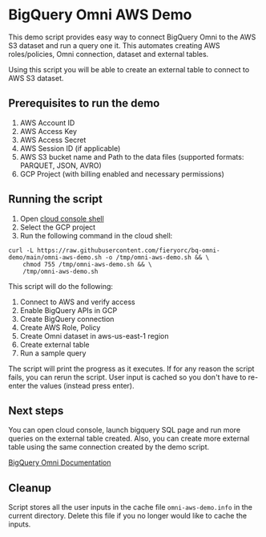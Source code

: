 # BigQuery Omni AWS Demo
This demo script provides easy way to connect BigQuery Omni to the
AWS S3 dataset and run a query one it. This automates creating AWS roles/policies, 
Omni connection, dataset and external tables.

Using this script you will be able to create an external table to connect to AWS S3 dataset.


## Prerequisites to run the demo
1. AWS Account ID
2. AWS Access Key
3. AWS Access Secret
4. AWS Session ID (if applicable)
5. AWS S3 bucket name and Path to the data files (supported formats: PARQUET, JSON, AVRO)
6. GCP Project (with billing enabled and necessary permissions)


## Running the script
1. Open [cloud console shell](https://console.cloud.google.com/welcome?cloudshell=true)
2. Select the GCP project
3. Run the following command in the cloud shell:

```
curl -L https://raw.githubusercontent.com/fieryorc/bq-omni-demo/main/omni-aws-demo.sh -o /tmp/omni-aws-demo.sh && \
    chmod 755 /tmp/omni-aws-demo.sh && \
    /tmp/omni-aws-demo.sh
```

This script will do the following:

1. Connect to AWS and verify access
2. Enable BigQuery APIs in GCP
3. Create BigQuery connection
4. Create AWS Role, Policy
5. Create Omni dataset in aws-us-east-1 region
6. Create external table
7. Run a sample query

The script will print the progress as it executes. If for any reason the script fails, you can
rerun the script. User input is cached so you don't have to re-enter the values (instead press enter).


## Next steps
You can open cloud console, launch bigquery SQL page and run more queries on the external table created.
Also, you can create more external table using the same connection created by the demo script.

[BigQuery Omni Documentation](https://cloud.google.com/bigquery/docs/omni-aws-introduction)


## Cleanup
Script stores all the user inputs in the cache file `omni-aws-demo.info` in the current directory.
Delete this file if you no longer would like to cache the inputs.
